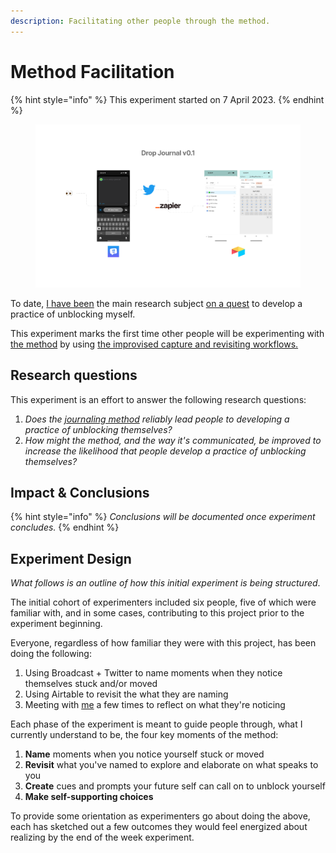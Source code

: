 ```yaml
---
description: Facilitating other people through the method.
---
```


# Method Facilitation

{% hint style="info" %}
This experiment started on 7 April 2023.
{% endhint %}

<figure><img src="../.gitbook/assets/Journaling Method (1).png" alt=""><figcaption></figcaption></figure>

To date, [I](../about.md)[ have been](../about.md) the main research subject [on a quest](../needs.md) to develop a practice of unblocking myself.

This experiment marks the first time other people will be experimenting with [the method](../method.md) by using [the improvised capture and revisiting workflows.](drop-journal-v0.1.md)

## Research questions&#x20;

This experiment is an effort to answer the following research questions:

1. _Does the_ [_journaling method_](../method.md) _reliably lead people to developing a practice of unblocking themselves?_
2. _How might the method, and the way it's communicated, be improved to increase the likelihood that people develop a practice of unblocking themselves?_

## Impact & Conclusions

{% hint style="info" %}
_Conclusions will be documented once experiment concludes._
{% endhint %}

## Experiment Design

_What follows is an outline of how this initial experiment is being structured_.

The initial cohort of experimenters included six people, five of which were familiar with, and in some cases, contributing to this project prior to the experiment beginning.

Everyone, regardless of how familiar they were with this project, has been doing the following:

1. Using Broadcast + Twitter to name moments when they notice themselves stuck and/or moved
2. Using Airtable to revisit the what they are naming
3. Meeting with [me](../about.md) a few times to reflect on what they're noticing

Each phase of the experiment is meant to guide people through, what I currently understand to be, the four key moments of the method:

1. **Name** moments when you notice yourself stuck or moved
2. **Revisit** what you've named to explore and elaborate on what speaks to you
3. **Create** cues and prompts your future self can call on to unblock yourself
4. **Make self-supporting choices**

To provide some orientation as experimenters go about doing the above, each has sketched out a few outcomes they would feel energized about realizing by the end of the week experiment.

